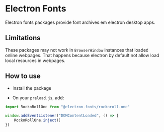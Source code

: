 # Electron Fonts

Electron fonts packages provide font archives em electron desktop apps.

## Limitations

These packages may not work in `BrowserWindow` instances that loaded online webpages. That happens because electron by default not allow load local resources in webpages.

## How to use

* Install the package

* On your `preload.js`, add:

```ts
import RocknRollOne from "@electron-fonts/rocknroll-one"

window.addEventListener("DOMContentLoaded", () => {
    RocknRollOne.inject()
})
```